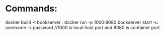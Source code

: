# Commands:
docker build -t bookserver .
docker run -p 1000:8080 bookserver start -u username -s password  //1000 is local host port and 8080 is container port 
